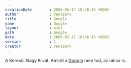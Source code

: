 ```yaml
---
creationDate        : 2006-05-17 18:46:43 +0200 
author              : renszarv 
title               : Google 
name                : Google 
layout              : wiki 
path                : Google 
date                : 2006-05-17 18:46:43 +0200 
version             : 1 
creator             : renszarv 
---
```

A Kereső. Nagy K-val. Amiröl a [Google](Google.html) nem tud, az nincs is.

